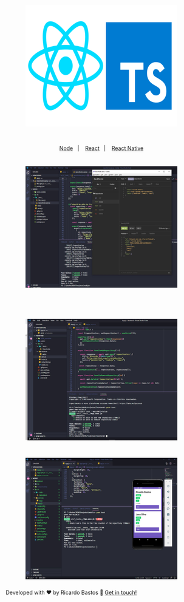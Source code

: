 <br>

<p align="center">
    <img alt="Rocketbox" width="400" height="320" src="https://github.com/RicardoBastos/docs/blob/master/imagens/rocketseat-ts-tests/react_ts.png" />
</p>

<br>

<p align="center">
  <a href="#">Node</a>&nbsp;&nbsp;&nbsp;|&nbsp;&nbsp;&nbsp;
  <a href="#">React</a>&nbsp;&nbsp;&nbsp;|&nbsp;&nbsp;&nbsp;
  <a href="#">React Native</a> 
</p>


<h1 align="center">
    <img alt="Rocketbox" width="400" height="320" src="https://github.com/RicardoBastos/docs/blob/master/imagens/rocketseat-ts-tests/node_tela.jpg"  />
</h1>

<br>

<h1 align="center">
    <img alt="Rocketbox" width="400" height="320" src="https://github.com/RicardoBastos/docs/blob/master/imagens/rocketseat-ts-tests/react_tela.jpg"  />
</h1>

<h1 align="center">
    <img alt="Rocketbox" width="400" height="320" src="https://github.com/RicardoBastos/docs/blob/master/imagens/rocketseat-ts-tests/mobile_tela.jpg"  />
</h1>


Developed with ♥ by Ricardo Bastos :wave: [Get in touch!](https://www.linkedin.com/in/ricardo-bastos-975592b0/)


